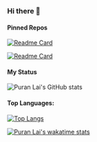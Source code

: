 ### Hi there 👋
#### Pinned Repos
[![Readme Card](https://github-readme-stats-laipuran.vercel.app/api/pin/?username=laipuran&repo=LuckDraw)](https://github.com/laipuran/LuckDraw)

[![Readme Card](https://github-readme-stats-laipuran.vercel.app/api/pin/?username=laipuran&repo=laipuran.github.io)](https://github.com/laipuran/laipuran.github.io)

#### My Status
![Puran Lai's GitHub stats](https://github-readme-stats-laipuran.vercel.app/api?username=laipuran&show_icons=true&theme=merko)

#### Top Languages: 
[![Top Langs](https://github-readme-stats-laipuran.vercel.app/api/top-langs/?username=laipuran)](https://github.com/laipuran)

[![Puran Lai's wakatime stats](https://github-readme-stats-laipuran.vercel.app/api/wakatime?username=laipuran)](https://github.com/laipuran)
<!--
**laipuran/laipuran** is a ✨ _special_ ✨ repository because its `README.md` (this file) appears on your GitHub profile.

Here are some ideas to get you started:

- 🔭 I’m currently working on ...
- 🌱 I’m currently learning ...
- 👯 I’m looking to collaborate on ...
- 🤔 I’m looking for help with ...
- 💬 Ask me about ...
- 📫 How to reach me: ...
- 😄 Pronouns: ...
- ⚡ Fun fact: ...
-->
